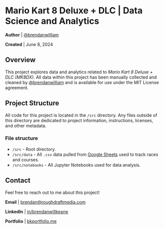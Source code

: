 # Mario Kart 8 Deluxe + DLC | Data Science and Analytics

**Author** | [@brendanwilliam](https://github.com/brendanwilliam)

**Created** | June 8, 2024

## Overview
This project explores data and analytics related to *Mario Kart 8 Deluxe + DLC (MK8DX)*. All data within this project has been manually collected and cleaned by [@brendanwilliam](https://github.com/brendanwilliam) and is available for use under the MIT License agreement. 

## Project Structure
All code for this project is located in the `/src` directory. Any files outside of this directory are dedicated to project information, instructions, licenses, and other metadata.

### File structure
- `/src` - Root directory.
- `/src/data` - All `.csv` data pulled from [Google Sheets](https://docs.google.com/spreadsheets/d/1QFTbBu7lWGOu754gppJo71p5SEKbC4aHxegVc6taJ8g/edit?usp=sharing) used to track races and courses.
- `/src/notebooks` - All Jupyter Notebooks used for data analysis.

## Contact
Feel free to reach out to me about this project!

**Email** | [brendan@roughdraftmedia.com](mailto:brendan@roughdraftmedia.com)

**LinkedIn** | [in/brendanwillkeane](https://www.linkedin.com/in/brendanwillkeane/)

**Portfolio** | [bkportfolio.me](https://www.bkportfolio.me/)
